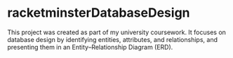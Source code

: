 # racketminsterDatabaseDesign
This project was created as part of my university coursework. It focuses on database design by identifying entities, attributes, and relationships, and presenting them in an Entity–Relationship Diagram (ERD).
